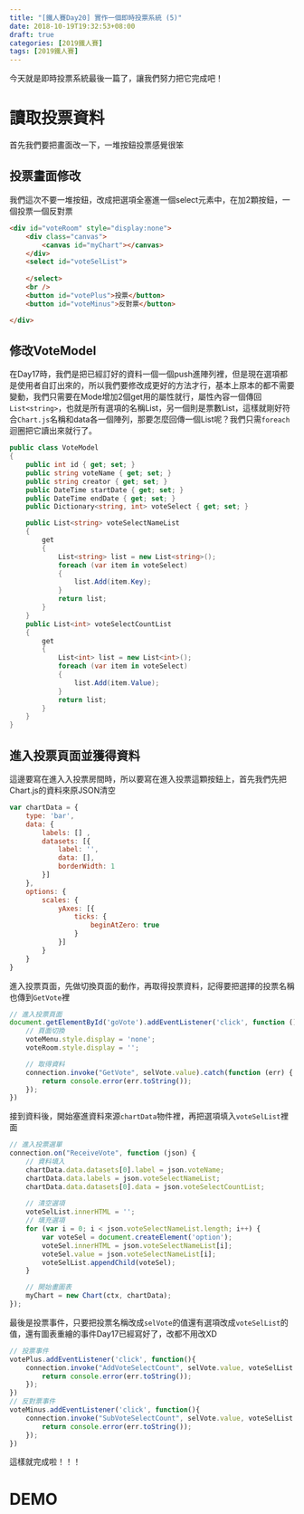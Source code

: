 ```yaml
---
title: "[鐵人賽Day20] 實作一個即時投票系統 (5)"
date: 2018-10-19T19:32:53+08:00
draft: true
categories: [2019鐵人賽]
tags: [2019鐵人賽]
---
```

今天就是即時投票系統最後一篇了，讓我們努力把它完成吧！

# 讀取投票資料
首先我們要把畫面改一下，一堆按鈕投票感覺很笨

## 投票畫面修改
我們這次不要一堆按鈕，改成把選項全塞進一個select元素中，在加2顆按鈕，一個投票一個反對票
``` html
<div id="voteRoom" style="display:none">
    <div class="canvas">
        <canvas id="myChart"></canvas>
    </div>
    <select id="voteSelList">
        
    </select>
    <br />
    <button id="votePlus">投票</button>
    <button id="voteMinus">反對票</button>

</div>
```

## 修改VoteModel
在Day17時，我們是把已經訂好的資料一個一個push進陣列裡，但是現在選項都是使用者自訂出來的，所以我們要修改成更好的方法才行，基本上原本的都不需要變動，我們只需要在Mode增加2個get用的屬性就行，屬性內容一個傳回`List<string>`，也就是所有選項的名稱List，另一個則是票數List，這樣就剛好符合`Chart.js`名稱和data各一個陣列，那要怎麼回傳一個List呢？我們只需`foreach`迴圈把它讀出來就行了。
``` cs
public class VoteModel
{
    public int id { get; set; }
    public string voteName { get; set; }
    public string creator { get; set; }
    public DateTime startDate { get; set; }
    public DateTime endDate { get; set; }
    public Dictionary<string, int> voteSelect { get; set; }

    public List<string> voteSelectNameList
    {
        get
        {
            List<string> list = new List<string>();
            foreach (var item in voteSelect)
            {
                list.Add(item.Key);
            }
            return list;
        }
    }
    public List<int> voteSelectCountList
    {
        get
        {
            List<int> list = new List<int>();
            foreach (var item in voteSelect)
            {
                list.Add(item.Value);
            }
            return list;
        }
    }
}
```

## 進入投票頁面並獲得資料
這邊要寫在進入入投票房間時，所以要寫在進入投票這顆按鈕上，首先我們先把Chart.js的資料來原JSON清空
``` js
var chartData = {
    type: 'bar',
    data: {
        labels: [] ,
        datasets: [{
            label: '',
            data: [],
            borderWidth: 1
        }]
    },
    options: {
        scales: {
            yAxes: [{
                ticks: {
                    beginAtZero: true
                }
            }]
        }
    }
}
```
進入投票頁面，先做切換頁面的動作，再取得投票資料，記得要把選擇的投票名稱也傳到`GetVote`裡
``` js
// 進入投票頁面
document.getElementById('goVote').addEventListener('click', function () {
    // 頁面切換
    voteMenu.style.display = 'none';
    voteRoom.style.display = '';

    // 取得資料
    connection.invoke("GetVote", selVote.value).catch(function (err) {
        return console.error(err.toString());
    });
})
```
接到資料後，開始塞進資料來源`chartData`物件裡，再把選項填入`voteSelList`裡面
``` js
// 進入投票選單
connection.on("ReceiveVote", function (json) {
    // 資料填入
    chartData.data.datasets[0].label = json.voteName;
    chartData.data.labels = json.voteSelectNameList;
    chartData.data.datasets[0].data = json.voteSelectCountList;
    
    // 清空選項
    voteSelList.innerHTML = '';
    // 填充選項
    for (var i = 0; i < json.voteSelectNameList.length; i++) {
        var voteSel = document.createElement('option');
        voteSel.innerHTML = json.voteSelectNameList[i];
        voteSel.value = json.voteSelectNameList[i];
        voteSelList.appendChild(voteSel);
    }

    // 開始畫圖表
    myChart = new Chart(ctx, chartData);
});
```
最後是投票事件，只要把投票名稱改成`selVote`的值還有選項改成`voteSelList`的值，還有圖表重繪的事件Day17已經寫好了，改都不用改XD
``` js
// 投票事件
votePlus.addEventListener('click', function(){
    connection.invoke("AddVoteSelectCount", selVote.value, voteSelList.value).catch(function (err) {
        return console.error(err.toString());
    });
})
// 反對票事件
voteMinus.addEventListener('click', function(){
    connection.invoke("SubVoteSelectCount", selVote.value, voteSelList.value).catch(function (err) {
        return console.error(err.toString());
    });
})
```
這樣就完成啦！！！

# DEMO




